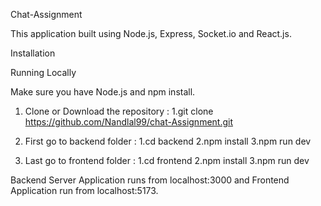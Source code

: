 Chat-Assignment

This application built using Node.js, Express, Socket.io and React.js.

Installation

Running Locally

Make sure you have Node.js and npm install.

  1. Clone or Download the repository :
    1.git clone https://github.com/Nandlal99/chat-Assignment.git

  2. First go to backend folder :
     1.cd backend
     2.npm install
     3.npm run dev
     
  3. Last go to frontend folder :
     1.cd frontend
     2.npm install
     3.npm run dev

Backend Server Application runs from localhost:3000 and Frontend Application run from  localhost:5173.
